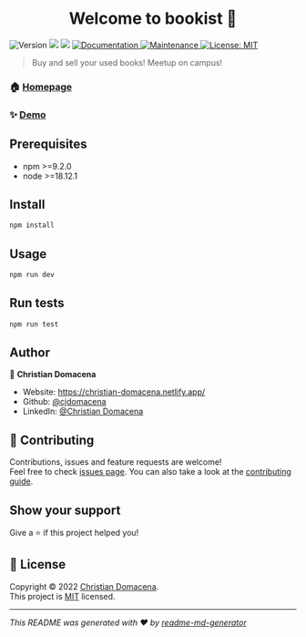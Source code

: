 <h1 align="center">Welcome to bookist 👋</h1>
<p>
  <img alt="Version" src="https://img.shields.io/badge/version-0.1.0-blue.svg?cacheSeconds=2592000" />
  <img src="https://img.shields.io/badge/npm-%3E%3D9.2.0-blue.svg" />
  <img src="https://img.shields.io/badge/node-%3E%3D18.12.1-blue.svg" />
  <a href="https://github.com/cjdomacena/bookist#readme" target="_blank">
    <img alt="Documentation" src="https://img.shields.io/badge/documentation-yes-brightgreen.svg" />
  </a>
  <a href="https://github.com/cjdomacena/bookist/graphs/commit-activity" target="_blank">
    <img alt="Maintenance" src="https://img.shields.io/badge/Maintained%3F-yes-green.svg" />
  </a>
  <a href="https://github.com/cjdomacena/bookist/blob/master/LICENSE" target="_blank">
    <img alt="License: MIT" src="https://img.shields.io/github/license/cjdomacena/bookist" />
  </a>
</p>

> Buy and sell your used books! Meetup on campus!

### 🏠 [Homepage](https://bookist-ochre.vercel.app/)

### ✨ [Demo](https://bookist-ochre.vercel.app/)

## Prerequisites

- npm >=9.2.0
- node >=18.12.1

## Install

```sh
npm install
```

## Usage

```sh
npm run dev
```

## Run tests

```sh
npm run test
```

## Author

👤 **Christian Domacena**

- Website: https://christian-domacena.netlify.app/
- Github: [@cjdomacena](https://github.com/cjdomacena)
- LinkedIn: [@Christian Domacena](https://www.linkedin.com/in/christian-domacena-4548231b8/)

## 🤝 Contributing

Contributions, issues and feature requests are welcome!<br />Feel free to check [issues page](https://github.com/cjdomacena/bookist/issues). You can also take a look at the [contributing guide]().

## Show your support

Give a ⭐️ if this project helped you!

## 📝 License

Copyright © 2022 [Christian Domacena](https://github.com/cjdomacena).<br />
This project is [MIT](https://github.com/cjdomacena/bookist/blob/master/LICENSE) licensed.

---

_This README was generated with ❤️ by [readme-md-generator](https://github.com/kefranabg/readme-md-generator)_
